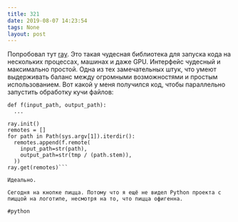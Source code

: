 ```yaml
---
title: 321
date: 2019-08-07 14:23:54
tags: None
layout: post
---
```


Попробовал тут [ray](https://github.com/ray-project/ray). Это такая чудесная библиотека для запуска кода на нескольких процессах, машинах и даже GPU. Интерфейс чудесный и максимально простой. Одна из тех замечательных штук, что умеют выдерживать баланс между огромными возможностями и простым использованием. Вот какой у меня получился код, чтобы параллельно запустить обработку кучи файлов:

```@ray.remote
def f(input_path, output_path):
  ...

ray.init()
remotes = []
for path in Path(sys.argv[1]).iterdir():
  remotes.append(f.remote(
    input_path=str(path),
    output_path=str(tmp / (path.stem)),
  ))
ray.get(remotes)```

Идеально.

Сегодня на кнопке пицца. Потому что я ещё не видел Python проекта с пиццой на логотипе, несмотря на то, что пицца офигенна.

#python
